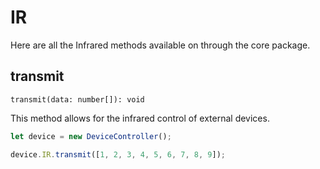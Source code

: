 # IR

Here are all the Infrared methods available on through the core package.

## transmit

`transmit(data: number[]): void`

This method allows for the infrared control of external devices.

```javascript
let device = new DeviceController();

device.IR.transmit([1, 2, 3, 4, 5, 6, 7, 8, 9]);
```
